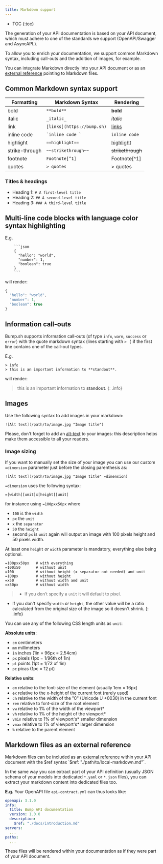 ```yaml
---
title: Markdown support
---
```


- TOC
{:toc}

The generation of your API documentation is based on your API document, which must adhere to one of the standards we support (OpenAPI/Swagger and AsyncAPI.).

To allow you to enrich your documentation, we support common Markdown syntax, including call-outs and the addition of images, for example.

You can integrate Markdown directly into your API document or as an [external reference](/help/enhance-documentation-content/markdown-support/#markdown-files-as-an-external-reference) pointing to Markdown files.

## Common Markdown syntax support

|Formatting|Markdown Syntax|Rendering|
|---|---|---|
|bold|`**bold**`|**bold**|
|italic|`_italic_`|_italic_|
|link|`[links](https://bump.sh)`|[links](https://bump.sh/)|
|inline code|`̀ inline code ̀`|`inline code`|
|highlight|`==highlight==`|[highlight](https://bump.sh/)|
|strike-through|`~~strikethrough~~`|~~strikethrough~~|
|footnote|`Footnote[^1]`|Footnote[^1]|
|quotes|`> quotes`| > quotes |

### Titles & headings

- Heading 1: `# A first-level title`
- Heading 2: `## A second-level title`
- Heading 3: `### A third-level title`

## Multi-line code blocks with language color syntax highlighting

E.g.

```undefined
    ```json
    {
      "hello": "world",
      "number": 1,
      "boolean": true
    }
    ```
```

will render:

```javascript
{
  "hello": "world",
  "number": 1,
  "boolean": true
}
```

## Information call-outs

Bump.sh supports information call-outs (of type `info`, `warn`, `success` or `error`) with the quote markdown syntax (lines starting with `> ` ) if the first line contains one of the call-out types.

E.g.

```undefined
> info
> this is an important information to **standout**.
```

will render:

> this is an important information to **standout**.
{: .info}

## Images

Use the following syntax to add images in your markdown:
```
![Alt text](/path/to/image.jpg "Image title")
```

Please, don't forget to add an [alt-text](https://en.wikipedia.org/wiki/Alt_attribute#Usage) to your images: this description helps make them accessible to all your readers.

### Image sizing

If you want to manually set the size of your image you can use our custom `=dimension` parameter just before the closing parenthesis as:
```
![Alt text](/path/to/image.jpg "Image title" =dimension)
```

`=dimension` uses the following syntax:
```
=[width][unit]x[height][unit]
```

for instance using `=100pxx50px` where 
- `100` is the `width`
- `px` the `unit`
- `x` the `separator`
- `50` the `height`
- second `px` is `unit` again
will output an image with 100 pixels height and 50 pixels width.

At least one `height` *or* `width` parameter is mandatory, everything else being optional.

```
=100pxx50px   # with everything
=100x50       # without unit
=100          # without height (x separator not needed) and unit
=100px        # without height
=x50          # without width and unit
=x50px        # without width
```

>- If you don't specify a `unit` it will default to pixel.
- If you don't specify `width` *or* `height`, the other value will be a ratio calculated from the original size of the image so it doesn't shrink.
{: .info}

You can use any of the following CSS length units as `unit`:

**Absolute units**:
- `cm` centimeters
- `mm` millimeters
- `in` inches (1in = 96px = 2.54cm)
- `px` pixels (1px = 1/96th of 1in)
- `pt` points (1pt = 1/72 of 1in)
- `pc` picas (1pc = 12 pt)

**Relative units**:
- `em` relative to the font-size of the element (usually 1em = 16px)
- `ex` relative to the x-height of the current font (rarely used)  
- `ch` relative to the width of the "0" (Unicode U +0030) in the current font
- `rem` relative to font-size of the root element   
- `vw` relative to 1% of the width of the viewport*  
- `vh` relative to 1% of the height of the viewport*   
- `vmin` relative to 1% of viewport's* smaller dimension   
- `vmax` relative to 1% of viewport's* larger dimension  
- `%` relative to the parent element

## Markdown files as an external reference

Markdown files can be included as an [external reference](/help/specification-support/references) within your API document with the $ref syntax `$ref: "./path/to/local-markdown.md"`.

In the same way you can extract part of your API definition (usually JSON schema of your models into dedicated `*.yaml` or `*.json` files), you can extract your markdown content into dedicated files too.

**E.g.** Your OpenAPI file `api-contract.yml` can thus looks like:

```yaml
openapi: 3.1.0
info:
  title: Bump API documentation
  version: 1.0.0
  description:
    $ref: "./docs/introduction.md"
servers:
  ...
paths:
  ...
```

These files will be rendered within your documentation as if they were part of your API document.